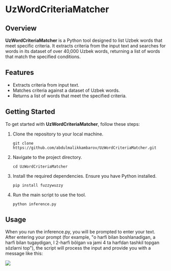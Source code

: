 # UzWordCriteriaMatcher

## Overview

**UzWordCriteriaMatcher** is a Python tool designed to list Uzbek words that meet specific criteria. It extracts criteria from the input text and searches for words in its dataset of over 40,000 Uzbek words, returning a list of words that match the specified conditions.

## Features

- Extracts criteria from input text.
- Matches criteria against a dataset of Uzbek words.
- Returns a list of words that meet the specified criteria.

## Getting Started

To get started with **UzWordCriteriaMatcher**, follow these steps:

1. Clone the repository to your local machine.

   ```shell
   git clone https://github.com/abdulmalikkambarov/UzWordCriteriaMatcher.git

2. Navigate to the project directory.

   ```shell
   cd UzWordCriteriaMatcher

3. Install the required dependencies. Ensure you have Python installed.

   ```shell
   pip install fuzzywuzzy

4. Run the main script to use the tool.

   ```shell
   python inference.py

## Usage

When you run the inference.py, you will be prompted to enter your text. After entering your prompt (for example, "o harfi bilan boshlanadigan, a harfi bilan tugaydigan, l 2-harfi bõlgan va jami 4 ta harfdan tashkil topgan sõzlarni top"), the script will process the input and provide you with a message like this:

![](./images/example.png)
